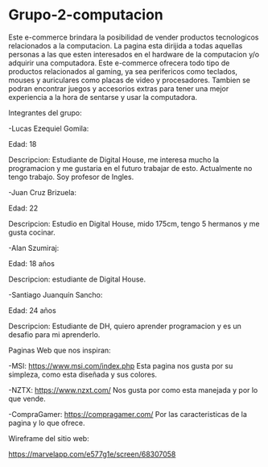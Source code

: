 # Grupo-2-computacion
Este e-commerce brindara la posibilidad de vender productos tecnologicos relacionados a la computacion. La pagina esta dirijida a todas aquellas personas a las que esten interesados en el hardware de la computacion y/o adquirir una computadora. Este e-commerce ofrecera todo tipo de productos relacionados al gaming, ya sea perifericos como teclados, mouses y auriculares como placas de video y procesadores. Tambien se podran encontrar juegos y accesorios extras para tener una mejor experiencia a la hora de sentarse y usar la computadora.

Integrantes del grupo:

-Lucas Ezequiel Gomila:

Edad: 18

Descripcion: Estudiante de Digital House, me interesa mucho la programacion y me gustaria en el futuro trabajar de esto. Actualmente no tengo trabajo. Soy profesor de Ingles.

-Juan Cruz Brizuela:

Edad: 22

Descripcion: Estudio en Digital House, mido 175cm, tengo 5 hermanos y me gusta cocinar.

-Alan Szumiraj:

Edad: 18 años

Descripcion: estudiante de Digital House.

-Santiago Juanquín Sancho:

Edad: 24 años

Descripcion: Estudiante de DH, quiero aprender programacion y es un desafio para mi aprenderlo.

Paginas Web que nos inspiran:

-MSI: https://www.msi.com/index.php Esta pagina nos gusta por su simpleza, como esta diseñada y sus colores.

-NZTX: https://www.nzxt.com/ Nos gusta por como esta manejada y por lo que vende.

-CompraGamer: https://compragamer.com/ Por las caracteristicas de la pagina y lo que ofrece.

Wireframe del sitio web:

https://marvelapp.com/e577g1e/screen/68307058
